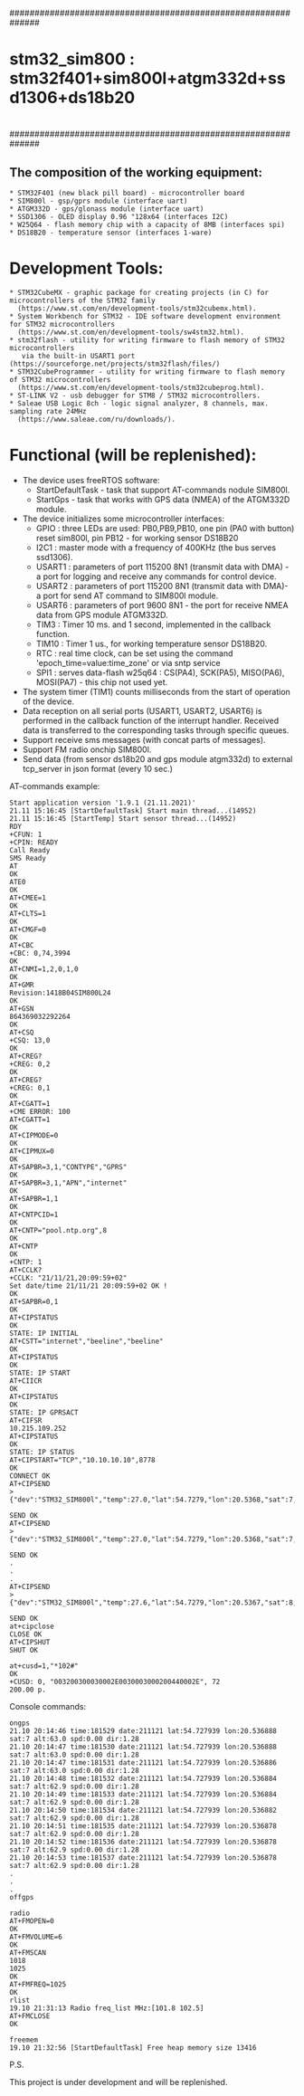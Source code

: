 ##############################################################
#
# stm32_sim800 : stm32f401+sim800l+atgm332d+ssd1306+ds18b20
#
##############################################################


## The composition of the working equipment:

```
* STM32F401 (new black pill board) - microcontroller board
* SIM800l - gsp/gprs module (interface uart)
* ATGM332D - gps/glonass module (interface uart)
* SSD1306 - OLED display 0.96 "128x64 (interfaces I2C)
* W25Q64 - flash memory chip with a capacity of 8MB (interfaces spi)
* DS18B20 - temperature sensor (interfaces 1-ware)
```


# Development Tools:

```
* STM32CubeMX - graphic package for creating projects (in C) for microcontrollers of the STM32 family
  (https://www.st.com/en/development-tools/stm32cubemx.html).
* System Workbench for STM32 - IDE software development environment for STM32 microcontrollers
  (https://www.st.com/en/development-tools/sw4stm32.html).
* stm32flash - utility for writing firmware to flash memory of STM32 microcontrollers
   via the built-in USART1 port (https://sourceforge.net/projects/stm32flash/files/)
* STM32CubeProgrammer - utility for writing firmware to flash memory of STM32 microcontrollers
  (https://www.st.com/en/development-tools/stm32cubeprog.html).
* ST-LINK V2 - usb debugger for STM8 / STM32 microcontrollers.
* Saleae USB Logic 8ch - logic signal analyzer, 8 channels, max. sampling rate 24MHz
  (https://www.saleae.com/ru/downloads/).
```

# Functional (will be replenished):

* The device uses freeRTOS software:
  - StartDefaultTask - task that support AT-commands nodule SIM800l.
  - StartGps - task that works with GPS data (NMEA) of the ATGM332D module.
* The device initializes some microcontroller interfaces:
  - GPIO : three LEDs are used: PB0,PB9,PB10, one pin (PA0 with button) reset sim800l, pin PB12 - for working sensor DS18B20
  - I2C1 : master mode with a frequency of 400KHz (the bus serves ssd1306).
  - USART1 : parameters of port 115200 8N1 (transmit data with DMA) - a port for logging and receive any commands for control device.
  - USART2 : parameters of port 115200 8N1 (transmit data with DMA)- a port for send AT command to SIM800l module.
  - USART6 : parameters of port 9600 8N1 - the port for receive NMEA data from GPS module ATGM332D.
  - TIM3 : Timer 10 ms. and 1 second, implemented in the callback function.
  - TIM10 : Timer 1 us., for working temperature sensor DS18B20.
  - RTC : real time clock, can be set using the command 'epoch_time=value:time_zone' or via sntp service
  - SPI1 : serves data-flash w25q64 : CS(PA4), SCK(PA5), MISO(PA6), MOSI(PA7) - this chip not used yet.
* The system timer (TIM1) counts milliseconds from the start of operation of the device.
* Data reception on all serial ports (USART1, USART2, USART6) is performed in the callback function of the interrupt handler.
  Received data is transferred to the corresponding tasks through specific queues.
* Support receive sms messages (with concat parts of messages).
* Support FM radio onchip SIM800l.
* Send data (from sensor ds18b20 and gps module atgm332d) to external tcp_server in json format (every 10 sec.)


AT-commands example:

```
Start application version '1.9.1 (21.11.2021)'
21.11 15:16:45 [StartDefaultTask] Start main thread...(14952)
21.11 15:16:45 [StartTemp] Start sensor thread...(14952)
RDY
+CFUN: 1
+CPIN: READY
Call Ready
SMS Ready
AT
OK
ATE0
OK
AT+CMEE=1
OK
AT+CLTS=1
OK
AT+CMGF=0
OK
AT+CBC
+CBC: 0,74,3994
OK
AT+CNMI=1,2,0,1,0
OK
AT+GMR
Revision:1418B04SIM800L24
OK
AT+GSN
864369032292264
OK
AT+CSQ
+CSQ: 13,0
OK
AT+CREG?
+CREG: 0,2
OK
AT+CREG?
+CREG: 0,1
OK
AT+CGATT=1
+CME ERROR: 100
AT+CGATT=1
OK
AT+CIPMODE=0
OK
AT+CIPMUX=0
OK
AT+SAPBR=3,1,"CONTYPE","GPRS"
OK
AT+SAPBR=3,1,"APN","internet"
OK
AT+SAPBR=1,1
OK
AT+CNTPCID=1
OK
AT+CNTP="pool.ntp.org",8
OK
AT+CNTP
OK
+CNTP: 1
AT+CCLK?
+CCLK: "21/11/21,20:09:59+02"
Set date/time 21/11/21 20:09:59+02 OK !
OK
AT+SAPBR=0,1
OK
AT+CIPSTATUS
OK
STATE: IP INITIAL
AT+CSTT="internet","beeline","beeline"
OK
AT+CIPSTATUS
OK
STATE: IP START
AT+CIICR
OK
AT+CIPSTATUS
OK
STATE: IP GPRSACT
AT+CIFSR
10.215.109.252
AT+CIPSTATUS
OK
STATE: IP STATUS
AT+CIPSTART="TCP","10.10.10.10",8778
OK
CONNECT OK
AT+CIPSEND
>{"dev":"STM32_SIM800l","temp":27.0,"lat":54.7279,"lon":20.5368,"sat":7,"alt":71,"spd":0.00,"dir":24.65}
 
SEND OK
AT+CIPSEND
>{"dev":"STM32_SIM800l","temp":27.0,"lat":54.7279,"lon":20.5368,"sat":7,"alt":71,"spd":0.00,"dir":24.65}
 
SEND OK
.
.
.
AT+CIPSEND
>{"dev":"STM32_SIM800l","temp":27.6,"lat":54.7279,"lon":20.5367,"sat":8,"alt":76,"spd":0.00,"dir":1.28}
 
SEND OK
at+cipclose
CLOSE OK
AT+CIPSHUT
SHUT OK

at+cusd=1,"*102#"
OK
+CUSD: 0, "003200300030002E0030003000200440002E", 72
200.00 р.
```


Console commands:

```
ongps
21.10 20:14:46 time:181529 date:211121 lat:54.727939 lon:20.536888 sat:7 alt:63.0 spd:0.00 dir:1.28
21.10 20:14:47 time:181530 date:211121 lat:54.727939 lon:20.536888 sat:7 alt:63.0 spd:0.00 dir:1.28
21.10 20:14:47 time:181531 date:211121 lat:54.727939 lon:20.536886 sat:7 alt:63.0 spd:0.00 dir:1.28
21.10 20:14:48 time:181532 date:211121 lat:54.727939 lon:20.536884 sat:7 alt:62.9 spd:0.00 dir:1.28
21.10 20:14:49 time:181533 date:211121 lat:54.727939 lon:20.536884 sat:7 alt:62.9 spd:0.00 dir:1.28
21.10 20:14:50 time:181534 date:211121 lat:54.727939 lon:20.536882 sat:7 alt:62.9 spd:0.00 dir:1.28
21.10 20:14:51 time:181535 date:211121 lat:54.727939 lon:20.536878 sat:7 alt:62.9 spd:0.00 dir:1.28
21.10 20:14:52 time:181536 date:211121 lat:54.727939 lon:20.536878 sat:7 alt:62.9 spd:0.00 dir:1.28
21.10 20:14:53 time:181537 date:211121 lat:54.727939 lon:20.536878 sat:7 alt:62.9 spd:0.00 dir:1.28
.
.
.
offgps

radio
AT+FMOPEN=0
OK
AT+FMVOLUME=6
OK
AT+FMSCAN
1018
1025
OK
AT+FMFREQ=1025
OK
rlist
19.10 21:31:13 Radio freq_list MHz:[101.8 102.5]
AT+FMCLOSE
OK

freemem
19.10 21:32:56 [StartDefaultTask] Free heap memory size 13416
```



P.S.

This project is under development and will be replenished.


